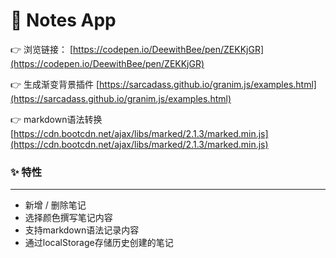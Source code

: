 # 📑 Notes App

 👉 浏览链接： [https://codepen.io/DeewithBee/pen/ZEKKjGR](https://codepen.io/DeewithBee/pen/ZEKKjGR)

 👉 生成渐变背景插件 [https://sarcadass.github.io/granim.js/examples.html](https://sarcadass.github.io/granim.js/examples.html)

👉  markdown语法转换 [https://cdn.bootcdn.net/ajax/libs/marked/2.1.3/marked.min.js](https://cdn.bootcdn.net/ajax/libs/marked/2.1.3/marked.min.js)


### ✨ 特性
---
-  新增 / 删除笔记
-  选择颜色撰写笔记内容
-  支持markdown语法记录内容
-  通过localStorage存储历史创建的笔记







